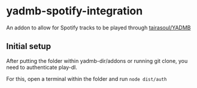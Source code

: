 # yadmb-spotify-integration

An addon to allow for Spotify tracks to be played through [tairasoul/YADMB](https://github.com/tairasoul/YADMB)

## Initial setup

After putting the folder within yadmb-dir/addons or running git clone, you need to authenticate play-dl.

For this, open a terminal within the folder and run `node dist/auth`
